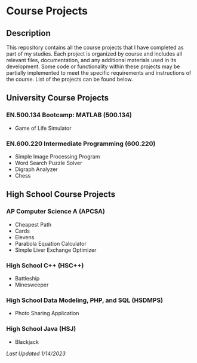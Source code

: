 # Course Projects

## Description
This repository contains all the course projects that I have completed as part of my studies. Each project is organized by course and includes all relevant files, documentation, and any additional materials used in its development. Some code or functionality within these projects may be partially implemented to meet the specific requirements and instructions of the course. List of the projects can be found below.

## University Course Projects
### EN.500.134 Bootcamp: MATLAB (500.134)
* Game of Life Simulator

### EN.600.220 Intermediate Programming (600.220)
* Simple Image Processing Program
* Word Search Puzzle Solver
* Digraph Analyzer
* Chess

## High School Course Projects
### AP Computer Science A (APCSA)
* Cheapest Path
* Cards
* Elevens
* Parabola Equation Calculator
* Simple Liver Exchange Optimizer

### High School C++ (HSC++)
* Battleship
* Minesweeper

### High School Data Modeling, PHP, and SQL (HSDMPS)
* Photo Sharing Application

### High School Java (HSJ)
* Blackjack

_Last Updated 1/14/2023_
